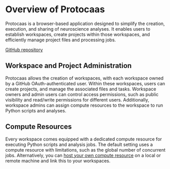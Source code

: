 # Overview of Protocaas

Protocaas is a browser-based application designed to simplify the creation, execution, and sharing of neuroscience analyses. It enables users to establish workspaces, create projects within those workspaces, and efficiently manage project files and processing jobs.

[GitHub repository](https://github.com/scratchrealm/protocaas)

## Workspace and Project Administration

Protocaas allows the creation of workspaces, with each workspace owned by a GitHub OAuth-authenticated user. Within these workspaces, users can create projects, and manage the associated files and tasks. Workspace owners and admin users can control access permissions, such as public visibility and read/write permissions for different users. Additionally, workspace admins can assign compute resources to the workspace to run Python scripts and analyses.

## Compute Resources

Every workspace comes equipped with a dedicated compute resource for executing Python scripts and analysis jobs. The default setting uses a compute resource with limitations, such as the global number of concurrent jobs. Alternatively, you can [host your own compute resource](https://github.com/scratchrealm/protocaas/blob/main/doc/host_compute_resource.md) on a local or remote machine and link this to your workspaces.